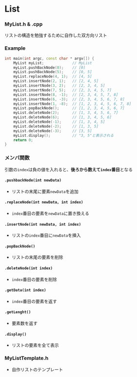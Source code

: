# List
### MyList.h & .cpp
リストの構造を勉強するために自作した双方向リスト

### Example
```c++
int main(int argc, const char * argv[]) {
    MyList myList;             // MyList
    myList.pushBackNode(0);    // [0]
    myList.pushBackNode(5);    // [0, 5]
    myList.replaceNode(4, 1);  // [4, 5]
    myList.insertNode(2, 1);   // [2, 4, 5]
    myList.insertNode(3, 2);   // [2, 3, 4, 5]
    myList.insertNode(7, 5);   // [2, 3, 4, 5, 7]
    myList.insertNode(8, -1);  // [2, 3, 4, 5, 7, 8]
    myList.insertNode(6, -3);  // [2, 3, 4, 5, 6, 7, 8]
    myList.insertNode(1, -8);  // [1, 2, 3, 4, 5, 6, 7, 8]
    myList.popBackNode();      // [1, 2, 3, 4, 5, 6, 7]
    myList.deleteNode(2);      // [1, 3, 4, 5, 6, 7]
    myList.deleteNode(6);      // [1, 3, 4, 5, 6]
    myList.deleteNode(-1);     // [1, 3, 4, 5]
    myList.deleteNode(-2);     // [1, 3, 5]
    myList.deleteNode(-3);     // [3, 5]
    myList.display();          // "3, 5"と表示される
    return 0;
}
```
### メンバ関数
引数の`index`は負の値を入れると、**後ろから数えて`index`番目**となる  

#### `.pushbackNode(int newData)`
- リストの末尾に要素`newData`を追加

#### `.replaceNode(int newData, int index)`
- `index`番目の要素を`newData`に置き換える

#### `.insertNode(int newData, int index)`
- リストの`index`番目に`newData`を挿入

#### `.popBackNode()`
- リストの末尾の要素を削除

#### `.deleteNode(int index)`
- `index`番目の要素を削除

#### `.getData(int index)`
- `index`番目の要素を返す

#### `.getLenght()`
- 要素数を返す

#### `.display()`
- リストの要素を全て表示


### MyListTemplate.h
- 自作リストのテンプレート
